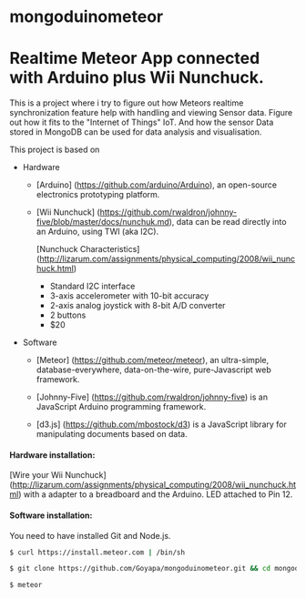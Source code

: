 mongoduinometeor
================

# Realtime Meteor App connected with Arduino plus Wii Nunchuck.

This is a project where i try to figure out how Meteors realtime synchronization feature help with handling and viewing Sensor data. Figure out how it fits to the "Internet of Things" IoT. And how the sensor Data stored in MongoDB can be used for data analysis and visualisation.

This project is based on 

- Hardware
    - [Arduino] (https://github.com/arduino/Arduino), an open-source electronics prototyping platform.
    - [Wii Nunchuck] (https://github.com/rwaldron/johnny-five/blob/master/docs/nunchuk.md), data can be read directly into an Arduino, using TWI (aka I2C).
    
      [Nunchuck Characteristics] (http://lizarum.com/assignments/physical_computing/2008/wii_nunchuck.html)
     
        -    Standard I2C interface
        -    3-axis accelerometer with 10-bit accuracy
        -    2-axis analog joystick with 8-bit A/D converter
        -    2 buttons
        -    $20


- Software
    - [Meteor] (https://github.com/meteor/meteor), an ultra-simple, database-everywhere, data-on-the-wire, pure-Javascript web framework. 

    - [Johnny-Five] (https://github.com/rwaldron/johnny-five) is an JavaScript Arduino programming framework.

    - [d3.js] (https://github.com/mbostock/d3) is a JavaScript library for manipulating documents based on data.

#### Hardware installation:

[Wire your Wii Nunchuck] (http://lizarum.com/assignments/physical_computing/2008/wii_nunchuck.html)
 with a adapter to a breadboard and the Arduino.
 LED attached to Pin 12.


#### Software installation:

You need to have installed Git and Node.js.

``` bash
$ curl https://install.meteor.com | /bin/sh

$ git clone https://github.com/Goyapa/mongoduinometeor.git && cd mongoduinometeor

$ meteor
```

